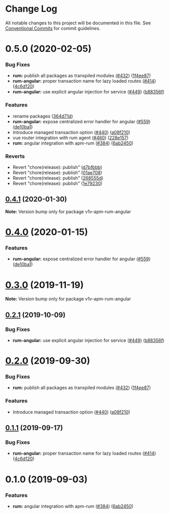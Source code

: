 # Change Log

All notable changes to this project will be documented in this file.
See [Conventional Commits](https://conventionalcommits.org) for commit guidelines.

# 0.5.0 (2020-02-05)


### Bug Fixes

* **rum:** publish all packages as transpiled modules ([#432](https://github.com/v1v/apm-agent-rum-js/issues/432)) ([1f4ee87](https://github.com/v1v/apm-agent-rum-js/commit/1f4ee873429e678f39d23076bead1e6399c49525))
* **rum-angular:** proper transaction name for lazy loaded routes ([#414](https://github.com/v1v/apm-agent-rum-js/issues/414)) ([4c6d120](https://github.com/v1v/apm-agent-rum-js/commit/4c6d120afa49c77dcdb3fa0da5719fe55be270f9))
* **rum-angular:** use explicit angular injection for service ([#449](https://github.com/v1v/apm-agent-rum-js/issues/449)) ([b88356f](https://github.com/v1v/apm-agent-rum-js/commit/b88356fe80dafdb19b6636f06c0205e6b34b5fe4))


### Features

* rename packages ([364d71d](https://github.com/v1v/apm-agent-rum-js/commit/364d71de02d95cfc373ce46cdf0a0bab3374abfc))
* **rum-angular:** expose centralized error handler for angular ([#559](https://github.com/v1v/apm-agent-rum-js/issues/559)) ([de10ba1](https://github.com/v1v/apm-agent-rum-js/commit/de10ba121901aa9b181713f8d761a5cb165d6fa6))
* Introduce managed transaction option ([#440](https://github.com/v1v/apm-agent-rum-js/issues/440)) ([a08f210](https://github.com/v1v/apm-agent-rum-js/commit/a08f21093735abf578be1de46f03beb89368ef88))
* vue router integration with rum agent ([#460](https://github.com/v1v/apm-agent-rum-js/issues/460)) ([228e157](https://github.com/v1v/apm-agent-rum-js/commit/228e157851f4df7448f8bfcdd4b4b57129707992))
* **rum:** angular integration with apm-rum ([#384](https://github.com/v1v/apm-agent-rum-js/issues/384)) ([6ab2450](https://github.com/v1v/apm-agent-rum-js/commit/6ab245087db8b3cf0c24688f3115ebf7459356b4))


### Reverts

* Revert "chore(release): publish" ([d7bfbbb](https://github.com/v1v/apm-agent-rum-js/commit/d7bfbbb95cda811f62da3cea062176430c465c92))
* Revert "chore(release): publish" ([01ae708](https://github.com/v1v/apm-agent-rum-js/commit/01ae708d427db35f485a7ed5eec1f643b70250ff))
* Revert "chore(release): publish" ([268555d](https://github.com/v1v/apm-agent-rum-js/commit/268555d006b2c423ce54e2ee5dd0694d566a337a))
* Revert "chore(release): publish" ([1e79230](https://github.com/v1v/apm-agent-rum-js/commit/1e7923048f686457589058bf532ee6e4133bdbf1))





## [0.4.1](https://github.com/v1v/apm-agent-rum-js/compare/v1v-apm-rum-angular@0.4.0...v1v-apm-rum-angular@0.4.1) (2020-01-30)

**Note:** Version bump only for package v1v-apm-rum-angular





# [0.4.0](https://github.com/v1v/apm-agent-rum-js/compare/v1v-apm-rum-angular@0.3.0...v1v-apm-rum-angular@0.4.0) (2020-01-15)


### Features

* **rum-angular:** expose centralized error handler for angular ([#559](https://github.com/v1v/apm-agent-rum-js/issues/559)) ([de10ba1](https://github.com/v1v/apm-agent-rum-js/commit/de10ba121901aa9b181713f8d761a5cb165d6fa6))





# [0.3.0](https://github.com/v1v/apm-agent-rum-js/compare/v1v-apm-rum-angular@0.2.1...v1v-apm-rum-angular@0.3.0) (2019-11-19)

**Note:** Version bump only for package v1v-apm-rum-angular





## [0.2.1](https://github.com/v1v/apm-agent-rum-js/compare/v1v-apm-rum-angular@0.2.0...v1v-apm-rum-angular@0.2.1) (2019-10-09)


### Bug Fixes

* **rum-angular:** use explicit angular injection for service ([#449](https://github.com/v1v/apm-agent-rum-js/issues/449)) ([b88356f](https://github.com/v1v/apm-agent-rum-js/commit/b88356f))





# [0.2.0](https://github.com/v1v/apm-agent-rum-js/compare/v1v-apm-rum-angular@0.1.1...v1v-apm-rum-angular@0.2.0) (2019-09-30)


### Bug Fixes

* **rum:** publish all packages as transpiled modules ([#432](https://github.com/v1v/apm-agent-rum-js/issues/432)) ([1f4ee87](https://github.com/v1v/apm-agent-rum-js/commit/1f4ee87))


### Features

* Introduce managed transaction option ([#440](https://github.com/v1v/apm-agent-rum-js/issues/440)) ([a08f210](https://github.com/v1v/apm-agent-rum-js/commit/a08f210))





## [0.1.1](https://github.com/v1v/apm-agent-rum-js/compare/v1v-apm-rum-angular@0.1.0...v1v-apm-rum-angular@0.1.1) (2019-09-17)


### Bug Fixes

* **rum-angular:** proper transaction name for lazy loaded routes ([#414](https://github.com/v1v/apm-agent-rum-js/issues/414)) ([4c6d120](https://github.com/v1v/apm-agent-rum-js/commit/4c6d120))





# 0.1.0 (2019-09-03)


### Features

* **rum:** angular integration with apm-rum ([#384](https://github.com/v1v/apm-agent-rum-js/issues/384)) ([6ab2450](https://github.com/v1v/apm-agent-rum-js/commit/6ab2450))
